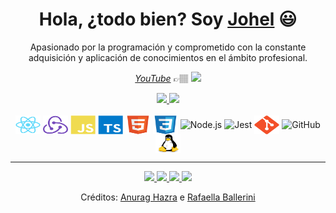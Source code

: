 <div align="center">
  <h1>Hola, ¿todo bien? Soy <a href="https://www.linkedin.com/in/johelroque/">Johel</a> 😃️</h1>
  <p>Apasionado por la programación y comprometido con la constante adquisición y aplicación de conocimientos en el ámbito profesional.</p>
  <p>
    <a href="https://www.youtube.com/channel/UCYdpt-6FFX_n-RL81jkxTCg?sub_confirmation=1"><i>YouTube</i></a>
    👉🏽️
    <a href="https://www.youtube.com/channel/UCYdpt-6FFX_n-RL81jkxTCg?sub_confirmation=1" target="_blank">
      <img width="10%" src="https://img.shields.io/youtube/channel/subscribers/UCYdpt-6FFX_n-RL81jkxTCg?label=Dcoding&style=social" target="_blank" />
    </a>
  </p>
</div>

<div align="center">
  <a href="https://github.com/J-Roque">
    <img height="150em" src="https://github-readme-stats.vercel.app/api?username=J-Roque&count_private=true&include_all_commits=true&show_icons=true&theme=dracula&hide_border=false&show_owner=true"/>
    <img height="150em" src="https://github-readme-stats.vercel.app/api/top-langs/?username=J-Roque&theme=dracula&hide_border=false&&layout=compact"/>
  </a>
</div>

<div align="center">
  <br>
  <img align="center" alt="React" height="30" width="40" src="https://raw.githubusercontent.com/devicons/devicon/master/icons/react/react-original.svg">
  <img align="center" alt="Redux" height="30" width="40" src="https://raw.githubusercontent.com/devicons/devicon/master/icons/redux/redux-original.svg">
  <img align="center" alt="JavaScript" height="30" width="40" src="https://raw.githubusercontent.com/devicons/devicon/master/icons/javascript/javascript-plain.svg">
  <img align="center" alt="TypeScript" height="30" width="40" src="https://raw.githubusercontent.com/devicons/devicon/master/icons/typescript/typescript-plain.svg">
  <img align="center" alt="HTML" height="30" width="40" src="https://raw.githubusercontent.com/devicons/devicon/master/icons/html5/html5-original.svg">
  <img align="center" alt="CSS" height="30" width="40" src="https://raw.githubusercontent.com/devicons/devicon/master/icons/css3/css3-original.svg">
  <img align="center" alt="Node.js" height="30" width="40" src="https://cdn.worldvectorlogo.com/logos/nodejs-icon.svg">
  <img align="center" alt="Jest" height="30" width="40" src="https://cdn.jsdelivr.net/gh/devicons/devicon/icons/jest/jest-plain.svg">
  <img align="center" alt="Git" height="30" width="40" src="https://raw.githubusercontent.com/devicons/devicon/master/icons/git/git-original.svg">
  <img align="center" alt="GitHub" height="35" width="35" src="https://github.com/duribeiro/duribeiro/blob/main/assets/GitHub.png">
  <img align="center" alt="Linux" height="30" width="40" src="https://raw.githubusercontent.com/devicons/devicon/master/icons/linux/linux-original.svg">
</div>

<hr>

<div align="center">
  <a href="https://www.youtube.com/channel/UCYdpt-6FFX_n-RL81jkxTCg?sub_confirmation=1" target="_blank">
    <img src="https://img.shields.io/badge/YouTube-FF0000?style=for-the-badge&logo=youtube&logoColor=white" target="_blank">
  </a>
  <a href="https://www.instagram.com/johel0rmr/" target="_blank">
    <img src="https://img.shields.io/badge/-Instagram-%23E4405F?style=for-the-badge&logo=instagram&logoColor=white" target="_blank">
  </a>
  <a href="https://www.linkedin.com/in/johelroque/" target="_blank">
    <img src="https://img.shields.io/badge/-LinkedIn-%230077B5?style=for-the-badge&logo=linkedin&logoColor=white" target="_blank">
  </a>
  <a href="mailto:johel0rmr@gmail.com">
    <img src="https://img.shields.io/badge/-Gmail-%23333?style=for-the-badge&logo=gmail&logoColor=white">
  </a>
</div>

<div align="center">
  <p>Créditos: <a href="https://github.com/anuraghazra/github-readme-stats">Anurag Hazra</a> e <a href="https://github.com/rafaballerini">Rafaella Ballerini</a></p>
</div>
